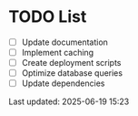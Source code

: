 # TODO List

- [ ] Update documentation
- [ ] Implement caching
- [ ] Create deployment scripts
- [ ] Optimize database queries
- [ ] Update dependencies

Last updated: 2025-06-19 15:23
